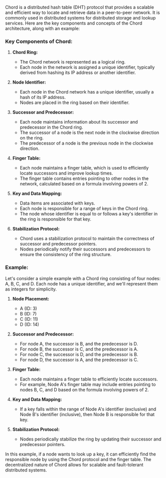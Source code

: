 Chord is a distributed hash table (DHT) protocol that provides a scalable and efficient way to locate and retrieve data in a peer-to-peer network. It is commonly used in distributed systems for distributed storage and lookup services. Here are the key components and concepts of the Chord architecture, along with an example:

### Key Components of Chord:

1. **Chord Ring:**
   - The Chord network is represented as a logical ring.
   - Each node in the network is assigned a unique identifier, typically derived from hashing its IP address or another identifier.

2. **Node Identifier:**
   - Each node in the Chord network has a unique identifier, usually a hash of its IP address.
   - Nodes are placed in the ring based on their identifier.

3. **Successor and Predecessor:**
   - Each node maintains information about its successor and predecessor in the Chord ring.
   - The successor of a node is the next node in the clockwise direction on the ring.
   - The predecessor of a node is the previous node in the clockwise direction.

4. **Finger Table:**
   - Each node maintains a finger table, which is used to efficiently locate successors and improve lookup times.
   - The finger table contains entries pointing to other nodes in the network, calculated based on a formula involving powers of 2.

5. **Key and Data Mapping:**
   - Data items are associated with keys.
   - Each node is responsible for a range of keys in the Chord ring.
   - The node whose identifier is equal to or follows a key's identifier in the ring is responsible for that key.

6. **Stabilization Protocol:**
   - Chord uses a stabilization protocol to maintain the correctness of successor and predecessor pointers.
   - Nodes periodically notify their successors and predecessors to ensure the consistency of the ring structure.

### Example:

Let's consider a simple example with a Chord ring consisting of four nodes: A, B, C, and D. Each node has a unique identifier, and we'll represent them as integers for simplicity.

1. **Node Placement:**
   - A (ID: 3)
   - B (ID: 7)
   - C (ID: 11)
   - D (ID: 14)

2. **Successor and Predecessor:**
   - For node A, the successor is B, and the predecessor is D.
   - For node B, the successor is C, and the predecessor is A.
   - For node C, the successor is D, and the predecessor is B.
   - For node D, the successor is A, and the predecessor is C.

3. **Finger Table:**
   - Each node maintains a finger table to efficiently locate successors.
   - For example, Node A's finger table may include entries pointing to nodes B, C, and D based on the formula involving powers of 2.

4. **Key and Data Mapping:**
   - If a key falls within the range of Node A's identifier (exclusive) and Node B's identifier (inclusive), then Node B is responsible for that key.

5. **Stabilization Protocol:**
   - Nodes periodically stabilize the ring by updating their successor and predecessor pointers.

In this example, if a node wants to look up a key, it can efficiently find the responsible node by using the Chord protocol and the finger table. The decentralized nature of Chord allows for scalable and fault-tolerant distributed systems.
